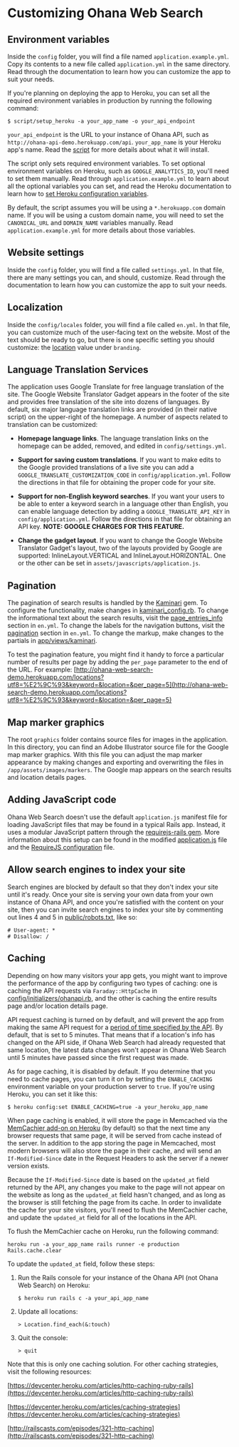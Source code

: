 # Customizing Ohana Web Search

## Environment variables
Inside the `config` folder, you will find a file named `application.example.yml`.
Copy its contents to a new file called `application.yml` in the same directory.
Read through the documentation to learn how you can customize the app to suit
your needs.

If you're planning on deploying the app to Heroku, you can set all the required environment variables in production by running the following command:

```
$ script/setup_heroku -a your_app_name -o your_api_endpoint
```
`your_api_endpoint` is the URL to your instance of Ohana API, such as `http://ohana-api-demo.herokuapp.com/api`. `your_app_name` is your Heroku app's name. Read the [script](https://github.com/codeforamerica/ohana-web-search/blob/master/script/setup_heroku) for more details about what it will install.

The script only sets required environment variables. To set optional environment variables on Heroku, such as `GOOGLE_ANALYTICS_ID`, you'll need to set them manually. Read through `application.example.yml` to learn about all the optional variables you can set, and read the Heroku documentation to learn how to [set Heroku configuration variables](https://devcenter.heroku.com/articles/config-vars).

By default, the script assumes you will be using a `*.herokuapp.com` domain name. If you will be using a custom domain name, you will need to set the `CANONICAL_URL` and `DOMAIN_NAME` variables manually. Read `application.example.yml` for more details about those variables.

## Website settings
Inside the `config` folder, you will find a file called `settings.yml`.
In that file, there are many settings you can, and should, customize.
Read through the documentation to learn how you can customize the app to suit
your needs.

## Localization
Inside the `config/locales` folder, you will find a file called `en.yml`.
In that file, you can customize much of the user-facing text on the website.
Most of the text should be ready to go, but there is one specific setting
you should customize: the [location](https://github.com/codeforamerica/ohana-web-search/blob/master/config/locales/en.yml#L28) value under `branding`.

## Language Translation Services
The application uses Google Translate for free language translation of the site. The Google Website Translator Gadget appears in the footer of the site and provides free translation of the site into dozens of languages. By default, six major language translation links are provided (in their native script) on the upper-right of the homepage. A number of aspects related to translation can be customized:

- **Homepage language links**. The language translation links on the homepage can be added, removed, and edited in `config/settings.yml`.

- **Support for saving custom translations**. If you want to make edits to the Google provided translations of a live site you can add a `GOOGLE_TRANSLATE_CUSTOMIZATION_CODE` in `config/application.yml`. Follow the directions in that file for obtaining the proper code for your site.

- **Support for non-English keyword searches**. If you want your users to be able to enter a keyword search in a language other than English, you can enable language detection by adding a `GOOGLE_TRANSLATE_API_KEY` in `config/application.yml`. Follow the directions in that file for obtaining an API key.
**NOTE: GOOGLE CHARGES FOR THIS FEATURE.**

- **Change the gadget layout**. If you want to change the Google Website Translator Gadget's layout, two of the layouts provided by Google are supported: InlineLayout.VERTICAL and InlineLayout.HORIZONTAL. One or the other
can be set in `assets/javascripts/application.js`.

## Pagination
The pagination of search results is handled by the [Kaminari](https://github.com/amatsuda/kaminari) gem.
To configure the functionality, make changes in [kaminari_config.rb](https://github.com/codeforamerica/ohana-web-search/blob/master/config/initializers/kaminari_config.rb).
To change the informational text about the search results, visit the [page_entries_info](https://github.com/codeforamerica/ohana-web-search/blob/master/config/locales/en.yml#L46-55) section in `en.yml`.
To change the labels for the navigation buttons, visit the [pagination](https://github.com/codeforamerica/ohana-web-search/blob/master/config/locales/en.yml#L98-103) section in `en.yml`. To change the markup, make changes to the partials in [app/views/kaminari](https://github.com/codeforamerica/ohana-web-search/tree/master/app/views/kaminari).

To test the pagination feature, you might find it handy to force a particular
number of results per page by adding the `per_page` parameter to the end of the
URL. For example: [http://ohana-web-search-demo.herokuapp.com/locations?utf8=%E2%9C%93&keyword=&location=&per_page=5](http://ohana-web-search-demo.herokuapp.com/locations?utf8=%E2%9C%93&keyword=&location=&per_page=5)

## Map marker graphics
The root `graphics` folder contains source files for images in the application. In this directory, you can find an Adobe Illustrator source file for the Google map marker graphics. With this file you can adjust the map marker appearance by making changes and exporting and overwriting the files in `/app/assets/images/markers`. The Google map appears on the search results and location details pages.

## Adding JavaScript code
Ohana Web Search doesn't use the default `application.js` manifest file for loading JavaScript files that may be
found in a typical Rails app. Instead, it uses a modular JavaScript pattern through the [requirejs-rails gem](https://github.com/jwhitley/requirejs-rails). More information about this setup can be found in the modified
[application.js][applicationjs] file and the [RequireJS configuration][requirejsconfig] file.

[applicationjs]: https://github.com/codeforamerica/ohana-web-search/blob/master/app/assets/javascripts/application.js
[requirejsconfig]: https://github.com/codeforamerica/ohana-web-search/blob/master/config/requirejs.yml

## Allow search engines to index your site
Search engines are blocked by default so that they don't index your site until it's ready.
Once your site is serving your own data from your own instance of Ohana API, and once you're satisfied with the content on your site, then you can invite search engines to index your site by commenting out lines 4 and 5 in [public/robots.txt](https://github.com/codeforamerica/ohana-web-search/blob/master/public/robots.txt#L4-5), like so:
```
# User-agent: *
# Disallow: /
```

## Caching
Depending on how many visitors your app gets, you might want to improve the performance of the app by configuring two types of caching: one is caching the API requests via `Faraday::HttpCache` in [config/initializers/ohanapi.rb](https://github.com/codeforamerica/ohana-web-search/blob/master/config/initializers/ohanapi.rb), and the other is caching the entire results page and/or location details page.

API request caching is turned on by default, and will prevent the app from making the same API request for a [period of time specified by the API](https://github.com/codeforamerica/ohana-api/blob/master/config/application.example.yml#L82-89). By default, that is set to 5 minutes. That means that if a location's info has changed on the API side, if Ohana Web Search had already requested that same location, the latest data changes won't appear in Ohana Web Search until 5 minutes have passed since the first request was made.

As for page caching, it is disabled by default. If you determine that you need to cache pages, you can turn it on by setting the `ENABLE_CACHING` environment variable on your production server to `true`. If you're using Heroku, you can set it like this:
```
$ heroku config:set ENABLE_CACHING=true -a your_heroku_app_name
```

When page caching is enabled, it will store the page in Memcached via the [MemCachier add-on on Heroku](https://addons.heroku.com/memcachier) (by default) so that the next time any browser requests that same page, it will be served from cache instead of the server. In addition to the app storing the page in Memcached, most modern browsers will also store the page in their cache, and will send an `If-Modified-Since` date in the Request Headers to ask the server if a newer version exists.

Because the `If-Modified-Since` date is based on the `updated_at` field returned by the API, any changes you make to the page will not appear on the website as long as the `updated_at` field hasn't changed, and as long as the browser is still fetching the page from its cache. In order to invalidate the cache for your site visitors, you'll need to flush the MemCachier cache, and update the `updated_at` field for all of the locations in the API.

To flush the MemCachier cache on Heroku, run the following command:

    heroku run -a your_app_name rails runner -e production Rails.cache.clear

To update the `updated_at` field, follow these steps:

1. Run the Rails console for your instance of the Ohana API (not Ohana Web Search) on Heroku:

   ```
   $ heroku run rails c -a your_api_app_name
   ```

2. Update all locations:

   ```
   > Location.find_each(&:touch)
   ```

3. Quit the console:

   ```
   > quit
   ```

Note that this is only one caching solution. For other caching strategies, visit the following resources:

[https://devcenter.heroku.com/articles/http-caching-ruby-rails](https://devcenter.heroku.com/articles/http-caching-ruby-rails)

[https://devcenter.heroku.com/articles/caching-strategies](https://devcenter.heroku.com/articles/caching-strategies)

[http://railscasts.com/episodes/321-http-caching](http://railscasts.com/episodes/321-http-caching)
